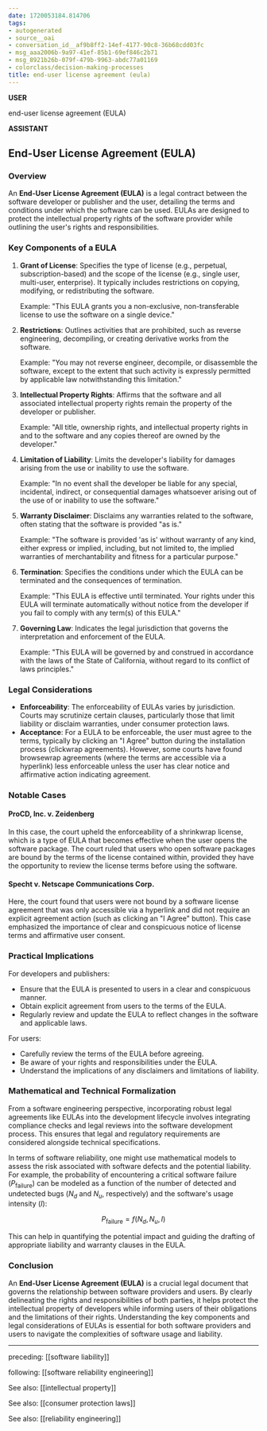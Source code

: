 ```yaml
---
date: 1720053184.814706
tags:
- autogenerated
- source__oai
- conversation_id__af9b8ff2-14ef-4177-90c8-36b68cdd03fc
- msg_aaa2006b-9a97-41ef-85b1-69ef846c2b71
- msg_8921b26b-079f-479b-9963-abdc77a01169
- colorclass/decision-making-processes
title: end-user license agreement (eula)
---
```


**USER**

end-user license agreement (EULA)


**ASSISTANT**

## End-User License Agreement (EULA)

### Overview

An **End-User License Agreement (EULA)** is a legal contract between the software developer or publisher and the user, detailing the terms and conditions under which the software can be used. EULAs are designed to protect the intellectual property rights of the software provider while outlining the user's rights and responsibilities.

### Key Components of a EULA

1. **Grant of License**: Specifies the type of license (e.g., perpetual, subscription-based) and the scope of the license (e.g., single user, multi-user, enterprise). It typically includes restrictions on copying, modifying, or redistributing the software.
   
   Example: "This EULA grants you a non-exclusive, non-transferable license to use the software on a single device."

2. **Restrictions**: Outlines activities that are prohibited, such as reverse engineering, decompiling, or creating derivative works from the software.

   Example: "You may not reverse engineer, decompile, or disassemble the software, except to the extent that such activity is expressly permitted by applicable law notwithstanding this limitation."

3. **Intellectual Property Rights**: Affirms that the software and all associated intellectual property rights remain the property of the developer or publisher.

   Example: "All title, ownership rights, and intellectual property rights in and to the software and any copies thereof are owned by the developer."

4. **Limitation of Liability**: Limits the developer's liability for damages arising from the use or inability to use the software.

   Example: "In no event shall the developer be liable for any special, incidental, indirect, or consequential damages whatsoever arising out of the use of or inability to use the software."

5. **Warranty Disclaimer**: Disclaims any warranties related to the software, often stating that the software is provided "as is."

   Example: "The software is provided 'as is' without warranty of any kind, either express or implied, including, but not limited to, the implied warranties of merchantability and fitness for a particular purpose."

6. **Termination**: Specifies the conditions under which the EULA can be terminated and the consequences of termination.

   Example: "This EULA is effective until terminated. Your rights under this EULA will terminate automatically without notice from the developer if you fail to comply with any term(s) of this EULA."

7. **Governing Law**: Indicates the legal jurisdiction that governs the interpretation and enforcement of the EULA.

   Example: "This EULA will be governed by and construed in accordance with the laws of the State of California, without regard to its conflict of laws principles."

### Legal Considerations

- **Enforceability**: The enforceability of EULAs varies by jurisdiction. Courts may scrutinize certain clauses, particularly those that limit liability or disclaim warranties, under consumer protection laws.
- **Acceptance**: For a EULA to be enforceable, the user must agree to the terms, typically by clicking an "I Agree" button during the installation process (clickwrap agreements). However, some courts have found browsewrap agreements (where the terms are accessible via a hyperlink) less enforceable unless the user has clear notice and affirmative action indicating agreement.

### Notable Cases

#### ProCD, Inc. v. Zeidenberg

In this case, the court upheld the enforceability of a shrinkwrap license, which is a type of EULA that becomes effective when the user opens the software package. The court ruled that users who open software packages are bound by the terms of the license contained within, provided they have the opportunity to review the license terms before using the software.

#### Specht v. Netscape Communications Corp.

Here, the court found that users were not bound by a software license agreement that was only accessible via a hyperlink and did not require an explicit agreement action (such as clicking an "I Agree" button). This case emphasized the importance of clear and conspicuous notice of license terms and affirmative user consent.

### Practical Implications

For developers and publishers:
- Ensure that the EULA is presented to users in a clear and conspicuous manner.
- Obtain explicit agreement from users to the terms of the EULA.
- Regularly review and update the EULA to reflect changes in the software and applicable laws.

For users:
- Carefully review the terms of the EULA before agreeing.
- Be aware of your rights and responsibilities under the EULA.
- Understand the implications of any disclaimers and limitations of liability.

### Mathematical and Technical Formalization

From a software engineering perspective, incorporating robust legal agreements like EULAs into the development lifecycle involves integrating compliance checks and legal reviews into the software development process. This ensures that legal and regulatory requirements are considered alongside technical specifications.

In terms of software reliability, one might use mathematical models to assess the risk associated with software defects and the potential liability. For example, the probability of encountering a critical software failure ($P_{\text{failure}}$) can be modeled as a function of the number of detected and undetected bugs ($N_d$ and $N_u$, respectively) and the software's usage intensity ($I$):

$$ P_{\text{failure}} = f(N_d, N_u, I) $$

This can help in quantifying the potential impact and guiding the drafting of appropriate liability and warranty clauses in the EULA.

### Conclusion

An **End-User License Agreement (EULA)** is a crucial legal document that governs the relationship between software providers and users. By clearly delineating the rights and responsibilities of both parties, it helps protect the intellectual property of developers while informing users of their obligations and the limitations of their rights. Understanding the key components and legal considerations of EULAs is essential for both software providers and users to navigate the complexities of software usage and liability.


---

preceding: [[software liability]]  


following: [[software reliability engineering]]

See also: [[intellectual property]]


See also: [[consumer protection laws]]


See also: [[reliability engineering]]